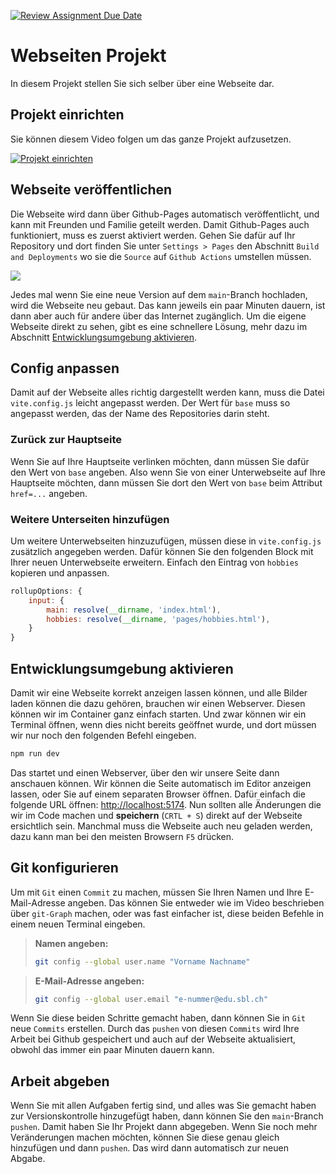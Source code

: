 [![Review Assignment Due Date](https://classroom.github.com/assets/deadline-readme-button-22041afd0340ce965d47ae6ef1cefeee28c7c493a6346c4f15d667ab976d596c.svg)](https://classroom.github.com/a/Hkfn2VtC)
# Webseiten Projekt

In diesem Projekt stellen Sie sich selber über eine Webseite dar.

## Projekt einrichten

Sie können diesem Video folgen um das ganze Projekt aufzusetzen.

[![Projekt
einrichten](https://img.youtube.com/vi/e_Hr8u-CLYY/0.jpg)](https://www.youtube.com/watch?v=e_Hr8u-CLYY)

## Webseite veröffentlichen

Die Webseite wird dann über Github-Pages automatisch veröffentlicht, und kann
mit Freunden und Familie geteilt werden. Damit Github-Pages auch funktioniert,
muss es zuerst aktiviert werden. Gehen Sie dafür auf Ihr Repository und dort
finden Sie unter `Settings > Pages` den Abschnitt `Build and Deployments` wo sie
die `Source` auf `Github Actions` umstellen müssen.

![](screenshot-pages.png)

Jedes mal wenn Sie eine neue Version auf dem `main`-Branch hochladen, wird die
Webseite neu gebaut. Das kann jeweils ein paar Minuten dauern, ist dann aber
auch für andere über das Internet zugänglich. Um die eigene Webseite direkt zu
sehen, gibt es eine schnellere Lösung, mehr dazu im Abschnitt
[Entwicklungsumgebung aktivieren](#entwicklungsumgebung-aktivieren).

## Config anpassen

Damit auf der Webseite alles richtig dargestellt werden kann, muss die Datei
`vite.config.js` leicht angepasst werden. Der Wert für `base` muss so angepasst
werden, das der Name des Repositories darin steht.

### Zurück zur Hauptseite

Wenn Sie auf Ihre Hauptseite verlinken möchten, dann müssen Sie dafür den Wert
von `base` angeben. Also wenn Sie von einer Unterwebseite auf Ihre Hauptseite
möchten, dann müssen Sie dort den Wert von `base` beim Attribut `href=...` angeben.

### Weitere Unterseiten hinzufügen

Um weitere Unterwebseiten hinzuzufügen, müssen diese in `vite.config.js`
zusätzlich angegeben werden. Dafür können Sie den folgenden Block mit Ihrer
neuen Unterwebseite erweitern. Einfach den Eintrag von `hobbies` kopieren und anpassen.

```js
rollupOptions: {
    input: {
        main: resolve(__dirname, 'index.html'),
        hobbies: resolve(__dirname, 'pages/hobbies.html'),
    }
}
```

## Entwicklungsumgebung aktivieren

Damit wir eine Webseite korrekt anzeigen lassen können, und alle Bilder laden
können die dazu gehören, brauchen wir einen Webserver. Diesen können wir im
Container ganz einfach starten. Und zwar können wir ein Terminal öffnen, wenn
dies nicht bereits geöffnet wurde, und dort müssen wir nur noch den folgenden
Befehl eingeben.

```bash
npm run dev
```

Das startet und einen Webserver, über den wir unsere Seite dann anschauen
können. Wir können die Seite automatisch im Editor anzeigen lassen, oder Sie auf
einem separaten Browser öffnen. Dafür einfach die folgende URL öffnen:
[http://localhost:5174](http://localhost:5174). Nun sollten alle Änderungen die
wir im Code machen und **speichern** (`CRTL + S`) direkt auf der Webseite
ersichtlich sein. Manchmal muss die Webseite auch neu geladen werden, dazu kann
man bei den meisten Browsern `F5` drücken.

## Git konfigurieren

Um mit `Git` einen `Commit` zu machen, müssen Sie Ihren Namen und Ihre
E-Mail-Adresse angeben. Das können Sie entweder wie im Video beschrieben über
`git-Graph` machen, oder was fast einfacher ist, diese beiden Befehle in einem
neuen Terminal eingeben.

> **Namen angeben:**
>
> ```bash
> git config --global user.name "Vorname Nachname"
> ```

> **E-Mail-Adresse angeben:**
>
> ```bash
> git config --global user.email "e-nummer@edu.sbl.ch"
> ```

Wenn Sie diese beiden Schritte gemacht haben, dann können Sie in `Git` neue
`Commits` erstellen. Durch das `pushen` von diesen `Commits` wird Ihre Arbeit
bei Github gespeichert und auch auf der Webseite aktualisiert, obwohl das immer
ein paar Minuten dauern kann.

## Arbeit abgeben

Wenn Sie mit allen Aufgaben fertig sind, und alles was Sie gemacht haben zur
Versionskontrolle hinzugefügt haben, dann können Sie den `main`-Branch `pushen`.
Damit haben Sie Ihr Projekt dann abgegeben. Wenn Sie noch mehr Veränderungen
machen möchten, können Sie diese genau gleich hinzufügen und dann `pushen`. Das
wird dann automatisch zur neuen Abgabe.
